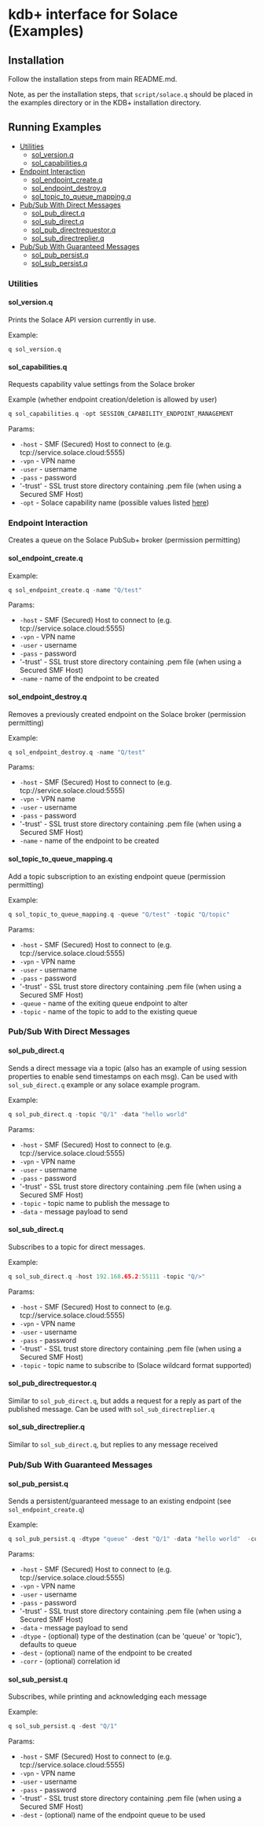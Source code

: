 
# kdb+ interface for Solace (Examples)

## Installation

Follow the installation steps from main README.md.

Note, as per the installation steps, that `script/solace.q` should be placed in the examples directory or in the KDB+ installation directory.

## Running Examples

- [Utilities](#utilities)
  * [sol_version.q](#sol_versionq)
  * [sol_capabilities.q](#sol_capabilitiesq)
- [Endpoint Interaction](#endpoint_interaction)
  * [sol_endpoint_create.q](#sol_endpoint_createq)
  * [sol_endpoint_destroy.q](#sol_endpoint_destroyq)
  * [sol_topic_to_queue_mapping.q](#sol_topic_to_queue_mappingq)
- [Pub/Sub With Direct Messages](#pub_sub_with_direct_messages)
  * [sol_pub_direct.q](#sol_pub_directq)
  * [sol_sub_direct.q](#sol_sub_directq)
  * [sol_pub_directrequestor.q](#sol_pub_directrequestorq)
  * [sol_sub_directreplier.q](#sol_sub_directreplierq)
- [Pub/Sub With Guaranteed Messages](#pub_sub_with_guaranteed_messages)
  * [sol_pub_persist.q](#sol_pub_persistq)
  * [sol_sub_persist.q](#sol_sub_persistq)

### Utilities

#### sol_version.q

Prints the Solace API version currently in use.

Example:

```
q sol_version.q
```

#### sol_capabilities.q

Requests capability value settings from the Solace broker

Example (whether endpoint creation/deletion is allowed by user)

```C
q sol_capabilities.q -opt SESSION_CAPABILITY_ENDPOINT_MANAGEMENT
```

Params:

- `-host` - SMF (Secured) Host to connect to (e.g. tcp://service.solace.cloud:5555)
- `-vpn` - VPN name
- `-user` - username
- `-pass` - password
- '-trust' - SSL trust store directory containing .pem file (when using a Secured SMF Host)
- `-opt` - Solace capability name (possible values listed [here](https://docs.solace.com/API-Developer-Online-Ref-Documentation/c/sol_client_8h.html#sessioncapabilities))

### Endpoint Interaction

Creates a queue on the Solace PubSub+ broker (permission permitting)

#### sol_endpoint_create.q

Example:

```C
q sol_endpoint_create.q -name "Q/test"
```

Params:

- `-host` - SMF (Secured) Host to connect to (e.g. tcp://service.solace.cloud:5555)
- `-vpn` - VPN name
- `-user` - username
- `-pass` - password
- '-trust' - SSL trust store directory containing .pem file (when using a Secured SMF Host)
- `-name` - name of the endpoint to be created

#### sol_endpoint_destroy.q

Removes a previously created endpoint on the Solace broker (permission permitting)

Example:

```C
q sol_endpoint_destroy.q -name "Q/test"
```

Params:

- `-host` - SMF (Secured) Host to connect to (e.g. tcp://service.solace.cloud:5555)
- `-vpn` - VPN name
- `-user` - username
- `-pass` - password
- '-trust' - SSL trust store directory containing .pem file (when using a Secured SMF Host)
- `-name` - name of the endpoint to be created

#### sol_topic_to_queue_mapping.q

Add a topic subscription to an existing endpoint queue (permission permitting)

Example:

```C
q sol_topic_to_queue_mapping.q -queue "Q/test" -topic "Q/topic"
```

Params:

- `-host` - SMF (Secured) Host to connect to (e.g. tcp://service.solace.cloud:5555)
- `-vpn` - VPN name
- `-user` - username
- `-pass` - password
- '-trust' - SSL trust store directory containing .pem file (when using a Secured SMF Host)
- `-queue` - name of the exiting queue endpoint to alter
- `-topic` - name of the topic to add to the existing queue

### Pub/Sub With Direct Messages

#### sol_pub_direct.q

Sends a direct message via a topic (also has an example of using session properties to enable send timestamps on each msg). Can be used with `sol_sub_direct.q` example or any solace example program.

Example:

```c
q sol_pub_direct.q -topic "Q/1" -data "hello world"
```

Params:

- `-host` - SMF (Secured) Host to connect to (e.g. tcp://service.solace.cloud:5555)
- `-vpn` - VPN name
- `-user` - username
- `-pass` - password
- '-trust' - SSL trust store directory containing .pem file (when using a Secured SMF Host)
- `-topic` - topic name to publish the message to
- `-data` - message payload to send

#### sol_sub_direct.q

Subscribes to a topic for direct messages.

Example:

```c
q sol_sub_direct.q -host 192.168.65.2:55111 -topic "Q/>"
```

Params:

- `-host` - SMF (Secured) Host to connect to (e.g. tcp://service.solace.cloud:5555)
- `-vpn` - VPN name
- `-user` - username
- `-pass` - password
- '-trust' - SSL trust store directory containing .pem file (when using a Secured SMF Host)
- `-topic` - topic name to subscribe to (Solace wildcard format supported)

#### sol_pub_directrequestor.q

Similar to `sol_pub_direct.q`, but adds a request for a reply as part of the published message. Can be used with `sol_sub_directreplier.q`

#### sol_sub_directreplier.q

Similar to `sol_sub_direct.q`, but replies to any message received

### Pub/Sub With Guaranteed Messages

#### sol_pub_persist.q

Sends a persistent/guaranteed message to an existing endpoint (see `sol_endpoint_create.q`)

Example:

```c
q sol_pub_persist.q -dtype "queue" -dest "Q/1" -data "hello world"  -correlationid 555
```

Params:

- `-host` - SMF (Secured) Host to connect to (e.g. tcp://service.solace.cloud:5555)
- `-vpn` - VPN name
- `-user` - username
- `-pass` - password
- '-trust' - SSL trust store directory containing .pem file (when using a Secured SMF Host)
- `-data` - message payload to send
- `-dtype` - (optional) type of the destination (can be 'queue' or 'topic'), defaults to queue
- `-dest` - (optional) name of the endpoint to be created
- `-corr` - (optional) correlation id

#### sol_sub_persist.q

Subscribes, while printing and acknowledging each message

Example:

```C
q sol_sub_persist.q -dest "Q/1"
```

Params:

- `-host` - SMF (Secured) Host to connect to (e.g. tcp://service.solace.cloud:5555)
- `-vpn` - VPN name
- `-user` - username
- `-pass` - password
- '-trust' - SSL trust store directory containing .pem file (when using a Secured SMF Host)
- `-dest` - (optional) name of the endpoint queue to be used
